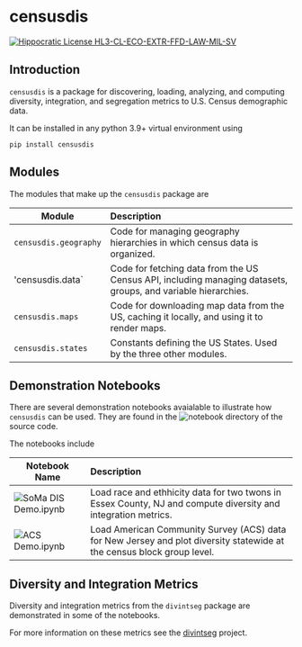 # censusdis

[![Hippocratic License HL3-CL-ECO-EXTR-FFD-LAW-MIL-SV](https://img.shields.io/static/v1?label=Hippocratic%20License&message=HL3-CL-ECO-EXTR-FFD-LAW-MIL-SV&labelColor=5e2751&color=bc8c3d)](https://firstdonoharm.dev/version/3/0/cl-eco-extr-ffd-law-mil-sv.html)

## Introduction 

`censusdis` is a package for discovering, loading, analyzing, and computing
diversity, integration, and segregation metrics
to U.S. Census demographic data. 

It can be installed in any python 3.9+ virtual environment using

```shell
pip install censusdis
```

## Modules

The modules that make up the `censusdis` package are

| Module                | Description                                                                |
|-----------------------|:---------------------------------------------------------------------------|
| `censusdis.geography` | Code for managing geography hierarchies in which census data is organized. | 
| 'censusdis.data`      | Code for fetching data from the US Census API, including managing datasets, groups, and variable hierarchies. |
| `censusdis.maps`      | Code for downloading map data from the US, caching it locally, and using it to render maps. |
| `censusdis.states`    | Constants defining the US States. Used by the three other modules. |

## Demonstration Notebooks

There are several demonstration notebooks avaialable to illustrate how `censusdis` can
be used. They are found in the 
![notebook](https://github.com/vengroff/censusdis/tree/main/notebooks) 
directory of the source code.

The notebooks include

| Notebook Name | Description |
|---------------|:------------|
| ![SoMa DIS Demo.ipynb](https://github.com/vengroff/censusdis/blob/main/notebooks/SoMa%20DIS%20Demo.ipynb) | Load race and ethhicity data for two twons in Essex County, NJ and compute diversity and integration metrics. |
| ![ACS Demo.ipynb](https://github.com/vengroff/censusdis/blob/main/notebooks/ACS%20Demo.ipynb) | Load American Community Survey (ACS) data for New Jersey and plot diversity statewide at the census block group level. |


## Diversity and Integration Metrics

Diversity and integration metrics from the `divintseg` package are 
demonstrated in some of the notebooks.

For more information on these metrics
see the [divintseg](https://github.com/vengroff/divintseg/) 
project.


